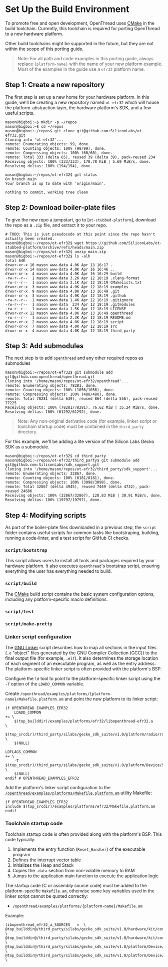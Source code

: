 # Set Up the Build Environment

To promote free and open development, OpenThread uses [CMake][cmake-homepage] in
the build toolchain. Currently, this toolchain is required for porting
OpenThread to a new hardware platform.

Other build toolchains might be supported in the future, but they are not within
the scope of this porting guide.

> Note: For all path and code examples in this porting guide, always replace
`{platform-name}` with the name of your new platform example. Most of the
examples in the guide use a `efr32` platform name.

[cmake-homepage]: https://cmake.org/

## Step 1: Create a new repository

The first step is set up a new home for your hardware platform. In this guide,
we'll be creating a new repository named `ot-efr32` which will house the
platform-abstraction layer, the hardware platform's SDK, and a few useful
scripts.

[//]: # (TODO: Do we want to demonstrate making a new git repo through GitHub?)


```shell
mason@bigboi:~$ mkdir -p ~/repos
mason@bigboi:~$ cd ~/repos
mason@bigboi:~/repos$ git clone git@github.com:SiliconLabs/ot-efr32.git
Cloning into 'ot-efr32'...
remote: Enumerating objects: 99, done.
remote: Counting objects: 100% (99/99), done.
remote: Compressing objects: 100% (60/60), done.
remote: Total 333 (delta 65), reused 39 (delta 39), pack-reused 234
Receiving objects: 100% (333/333), 170.78 KiB | 5.69 MiB/s, done.
Resolving deltas: 100% (194/194), done.

mason@bigboi:~/repos/ot-efr32$ git status
On branch main
Your branch is up to date with 'origin/main'.

nothing to commit, working tree clean
```

## Step 2: Download boiler-plate files

[//]: # (TODO: Should we create a template repo that contains everything needed for porting? I'm thinking it would include a stubbed out PAL, stubbed out READMEs, scripts, etc. This would be a good way to keep the structure of these new repos relatively consistent with the existing repos.)

To give the new repo a jumpstart, go to [`ot-stubbed-platform`], download the repo as a `.zip` file, and extract it to your repo.

```shell
# TODO: This is just pseudocode at this point since the repo hasn't actually been created.
mason@bigboi:~/repos/ot-efr32$ wget https://github.com/SiliconLabs/ot-stubbed-platform/archive/refs/heads/main.zip
mason@bigboi:~/repos/ot-efr32$ unzip main.zip
mason@bigboi:~/repos/ot-efr32$ ls -alh
total 64K
drwxr-xr-x 10 mason www-data 4.0K Apr 13 16:17 .
drwxr-xr-x 14 mason www-data 4.0K Apr 16 16:46 ..
drwxr-xr-x  4 mason www-data 4.0K Apr 16 16:29 build
-rw-r--r--  1 mason www-data 3.2K Apr 12 18:19 .clang-format
-rw-r--r--  1 mason www-data 3.1K Apr 12 18:19 CMakeLists.txt
drwxr-xr-x  3 mason www-data 4.0K Apr 12 18:19 examples
drwxr-xr-x  9 mason www-data 4.0K Apr 13 16:49 .git
drwxr-xr-x  3 mason www-data 4.0K Apr 12 18:19 .github
-rw-r--r--  1 mason www-data 1.4K Apr 12 18:19 .gitignore
-rw-r--r--  1 mason www-data  234 Apr 12 18:19 .gitmodules
-rw-r--r--  1 mason www-data 1.5K Apr 12 18:19 LICENSE
drwxr-xr-x 12 mason www-data 4.0K Apr 13 16:49 openthread
-rw-r--r--  1 mason www-data 2.3K Apr 12 18:19 README.md
drwxr-xr-x  2 mason www-data 4.0K Apr 12 18:19 script
drwxr-xr-x  7 mason www-data 4.0K Apr 12 18:19 src
drwxr-xr-x  4 mason www-data 4.0K Apr 12 18:19 third_party
```

## Step 3: Add submodules

The next step is to add [`openthread`](https://github.com/openthread/openthread) and any other required repos as submodules

```shell
mason@bigboi:~/repos/ot-efr32$ git submodule add git@github.com:openthread/openthread.git
Cloning into '/home/mason/repos/ot-efr32/openthread'...
remote: Enumerating objects: 78281, done.
remote: Counting objects: 100% (1056/1056), done.
remote: Compressing objects: 100% (488/488), done.
remote: Total 78281 (delta 639), reused 864 (delta 556), pack-reused 77225
Receiving objects: 100% (78281/78281), 76.62 MiB | 35.24 MiB/s, done.
Resolving deltas: 100% (61292/61292), done.
```

> Note: Any non-original derivative code (for example, linker script or
toolchain startup code) must be contained in the `third_party` directory.

For this example, we'll be adding a lite version of the Silicon Labs Gecko SDK as a submodule.

```shell
mason@bigboi:~/repos/ot-efr32$ cd third_party
mason@bigboi:~/repos/ot-efr32/third_party$ git submodule add git@github.com:SiliconLabs/sdk_support.git
Cloning into '/home/mason/repos/ot-efr32/third_party/sdk_support'...
remote: Enumerating objects: 32867, done.
remote: Counting objects: 100% (8181/8181), done.
remote: Compressing objects: 100% (3098/3098), done.
remote: Total 32867 (delta 4945), reused 7469 (delta 4732), pack-reused 24686
Receiving objects: 100% (32867/32867), 128.83 MiB | 30.91 MiB/s, done.
Resolving deltas: 100% (19797/19797), done.
```

## Step 4: Modifying scripts

As part of the boiler-plate files downloaded in a previous step, the `script` folder contains useful scripts for common tasks like bootstraping, building, running a code-linter, and a test script for GitHub CI checks.



### `script/bootstrap`

This script allows users to install all tools and packages required by your hardware platform. It also executes `openthread`'s bootstrap script, ensuring everything the user has everything needed to build.

[//]: # (TODO add link to file in `ot-stubbed-platform`)


### `script/build`

The [CMake][cmake-homepage] build script contains the basic system configuration options, including any platform-specific macro definitions.

[//]: # (TODO add more)
[//]: # (TODO add link to file in `ot-stubbed-platform`)

### `script/test`

[//]: # (TODO add link to file in `ot-stubbed-platform`)

### `script/make-pretty`

[//]: # (TODO add description)



### Linker script configuration

[//]: # (TODO This should be moved somewhere else)

The [GNU Linker](http://www.ece.ufrgs.br/~fetter/eng04476/manuals/ld.pdf) script
describes how to map all sections in the input files (`.o` "object" files
generated by the GNU Compiler Collection (GCC)) to the final output file (for
example, `.elf`). It also determines the storage location of each segment of an
executable program, as well as the entry address. The platform-specific linker
script is often provided with the platform's BSP.

Configure the `ld` tool to point to the platform-specific linker script using
the `-T` option of the `LDADD_COMMON` variable.

Create
`/openthread/examples/platforms/{platform-name}/Makefile.platform.am`
and point the new platform to its linker script:

```
if OPENTHREAD_EXAMPLES_EFR32
    LDADD_COMMON                                                      += \
    $(top_builddir)/examples/platforms/efr32/libopenthread-efr32.a       \
    $(top_srcdir)/third_party/silabs/gecko_sdk_suite/v1.0/platform/radio/rail_lib/autogen/librail_release/librail_efr32xg12_gcc_release.a \
    $(NULL)

LDFLAGS_COMMON                                                        += \
    -T $(top_srcdir)/third_party/silabs/gecko_sdk_suite/v1.0/platform/Device/SiliconLabs/EFR32MG12P/Source/GCC/efr32mg12p.ld \
    $(NULL)
endif # OPENTHREAD_EXAMPLES_EFR32
```

Add the platform's linker script configuration to the
[`/openthread/examples/platforms/Makefile.platform.am`](https://github.com/openthread/openthread/blob/main/examples/platforms/Makefile.platform.am)
utility Makefile:

```
if OPENTHREAD_EXAMPLES_EFR32
include $(top_srcdir)/examples/platforms/efr32/Makefile.platform.am
endif
```


### Toolchain startup code


[//]: # (TODO Rewrite for CMake. Might not even be needed)

Toolchain startup code is often provided along with the platform's BSP. This
code typically:

1.  Implements the entry function (`Reset_Handler`) of the executable program
1.  Defines the interrupt vector table
1.  Initializes the Heap and Stack
1.  Copies the `.data` section from non-volatile memory to RAM
1.  Jumps to the application main function to execute the application logic

The startup code (C or assembly source code) must be added to the
platform-specific `Makefile.am`, otherwise some key variables used in the linker
script cannot be quoted correctly:

-   `/openthread/examples/platforms/{platform-name}/Makefile.am`

Example:

```
libopenthread_efr32_a_SOURCES   =  \
@top_builddir@/third_party/silabs/gecko_sdk_suite/v1.0/hardware/kit/common/bsp/bsp_bcc.c \
@top_builddir@/third_party/silabs/gecko_sdk_suite/v1.0/hardware/kit/common/bsp/bsp_stk.c \
@top_builddir@/third_party/silabs/gecko_sdk_suite/v1.0/platform/Device/SiliconLabs/EFR32MG12P/Source/system_efr32mg12p.c \
@top_builddir@/third_party/silabs/gecko_sdk_suite/v1.0/platform/Device/SiliconLabs/EFR32MG12P/Source/GCC/startup_efr32mg12p.c \
```

